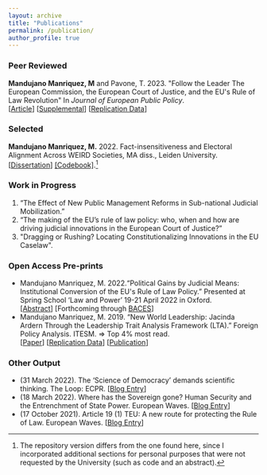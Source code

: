```yaml
---
layout: archive
title: "Publications"
permalink: /publication/
author_profile: true
---
```

### Peer Reviewed

**Mandujano Manriquez, M** and Pavone, T. 2023. "Follow the Leader The European Commission, the European Court of Justice, and the EU's Rule of Law Revolution" In _Journal of European Public Policy_. <br> [[Article](https://doi.org/10.1080/13501763.2024.2336125)] [[Supplemental](https://www.tandfonline.com/doi/suppl/10.1080/13501763.2024.2336125?scroll=top)] [[Replication Data](https://doi.org/10.6084/m9.figshare.25595496.v2)]


### Selected
**Mandujano Manriquez, M.** 2022. Fact-insensitiveness and Electoral Alignment Across WEIRD Societies, MA diss., Leiden University.<br>
[[Dissertation](/assets/files/mmm_electoralaligment-weirdsocieties_2022.pdf)] [[Codebook]](/assets/files/mmm_electoralaligment_weirdsocieties_2022_codebook.pdf).[^1]

### Work in Progress

1. “The Effect of New Public Management Reforms in Sub-national Judicial Mobilization.”
2. “The making of the EU’s rule of law policy: who, when and how are driving judicial innovations in the European Court of Justice?”
3. "Dragging or Rushing? Locating Constitutionalizing Innovations in the EU Caselaw".

### Open Access Pre-prints
- Mandujano Manriquez, M. 2022.“Political Gains by Judicial Means: Institutional Conversion of the EU's Rule of Law Policy.” Presented at Spring School ‘Law and Power’ 19-21 April 2022 in Oxford.<br>
[[Abstract](/assets/files/mmm_politicalgainsbyjudicialmeans_2022.pdf)] [Forthcoming through [BACES](https://www.upf.edu/web/baces/baces-working-papers)]
- Mandujano Manriquez, M. 2019. “New World Leadership: Jacinda Ardern Through the Leadership Trait Analysis Framework (LTA).” Foreign Policy Analysis. ITESM. ⇒ Top 4% most read. <br>[[Paper](/assets/files/mmm_lta-JacindaArdern_2019.pdf)] [[Replication Data](/assets/files/jacinda-ardern-lta-general.xlsx)] [[Publication](https://www.academia.edu/39164271/New_World_Leadership_Jacinda_Ardern_Through_the_Leadership_Trait_Analysis?source=swp_share)]


### Other Output
- (31 March 2022). The ‘Science of Democracy’ demands scientific thinking. The Loop: ECPR. [[Blog Entry](https://theloop.ecpr.eu/the-science-of-democracy-demands-scientific-thinking/)]
- (18 March 2022). Where has the Sovereign gone? Human Security and the Entrenchment of State Power. European Waves. [[Blog Entry](https://www.europeanwaves.com/post/where-has-the-sovereign-gone-human-security-and-the-entrenchment-of-state-power)]
- (17 October 2021). Article 19 (1) TEU: A new route for protecting the Rule of Law. European Waves. [[Blog Entry](https://www.europeanwaves.com/post/article-19-1-teu-a-new-route-for-protecting-the-rule-of-law)]

[^1]: The repository version differs from the one found here, since I incorporated additional sections for personal purposes that were not requested by the University (such as code and an abstract).

<!--  [[Podcast](https://open.spotify.com/episode/2pLmHKezq2ZcEo38QHtYim)]
[[Podcast](https://open.spotify.com/episode/3aCgBBvsN3b9ipZwmbIeOJ?si=FgPEfQveQ9i44qnsxhd5Ng)]
[[Podcast](https://open.spotify.com/episode/1ZeeL7pWIomEdBHywGue1G?si=9pQ3YIMeRRGt5ifbKMTBeA)]
 -->